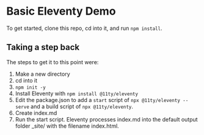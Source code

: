 # Basic Eleventy Demo

To get started, clone this repo, cd into it, and run `npm install`.

## Taking a step back

The steps to get it to this point were:

1. Make a new directory
2. cd into it
3. `npm init -y`
3. Install Eleventy with `npm install @11ty/eleventy`
4. Edit the package.json to add a `start` script of `npx @11ty/eleventy --serve` and a build script of `npx @11ty/eleventy`.
5. Create index.md
6. Run the start script. Eleventy processes index.md into the default output folder _site/ with the filename index.html.
